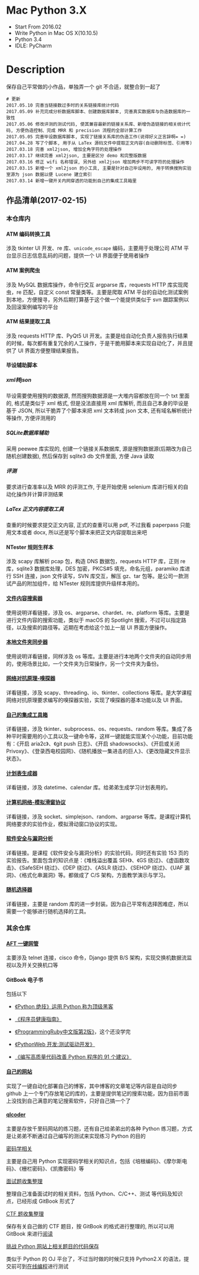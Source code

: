 # Mac Python 3.X
* Start From 2016.02
* Write Python in Mac OS X(10.10.5)
* Python 3.4
* IDLE: PyCharm

# Description
保存自己平常做的小作品，单独弄一个 git 不合适，就整合到一起了

```shell
# 更新
2017.05.10 完善当链接数过多时的关系链接库统计代码
2017.05.09 补充完成分析数据库脚本、创建数据库脚本, 完善真实数据库与伪造数据库的一致性
2017.05.06 修改评测的测试代码, 使其兼容最新的链接关系库、新增伪造链接的相关统计代码, 方便伪造控制、完成 MRR 和 precision 流程的全部计算工作
2017.05.05 完善毕设数据库脚本, 实现了链接关系库的伪造工作(说得好义正言辞啊= =)
2017.04.28 写了个脚本, 用于从 LaTex 源码文件中提取正文内容(自动删除标签、引用等)
2017.03.18 完善 xml2json, 增加全角字符的处理操作
2017.03.17 继续完善 xml2json, 主要是区分 demo 和完整版数据
2017.03.16 修正 wifi 名称错误, 另外给 xml2json 增加两步不可读字符的处理操作
2017.03.15 新增一个 xml2json 的小工具, 主要是针对自己毕设用的, 用于转换搜狗实验室源为 json 数据以便 Lucene 建立索引
2017.03.14 新增一键开关内网穿透的功能到自己的集成工具箱里
```

## 作品清单(2017-02-15)

### 本仓库内

####  ATM 编码转换工具

涉及 tkinter UI 开发、re 库、`unicode_escape` 编码，主要用于处理公司 ATM 平台显示日志信息乱码的问题，提供一个 UI 界面便于使用者操作

####  ATM 案例爬虫

涉及 MySQL 数据库操作，命令行交互 argparse 库，requests HTTP 库实现爬虫，re 匹配，自定义 const 常量类等。主要是爬取 ATM 平台的自动化测试案例到本地，方便搜寻，另外后期打算基于这个做一个能提供类似于 svn 跟踪案例以及回滚案例编写的平台

#### ATM 结果提取工具

涉及 requests HTTP 库、PyQt5 UI 开发。主要是给自动化负责人报告执行结果的时候，每次都有重复冗余的人工操作，于是干脆用脚本来实现自动化了，并且提供了 UI 界面方便整理结果报告。

#### 毕设辅助脚本

##### xml转json

毕设需要使用搜狗的数据源, 然而搜狗数据源是一大堆内容都放在同一个 txt 里面的, 格式是类似于 xml 格式, 但是没法直接用 xml 库解析, 而且自己本身的毕设是基于 JSON, 所以干脆弄了个脚本来把 xml 文本转成 json 文本, 还有域名解析统计等操作, 方便评测用的

##### SQLite数据库辅助

采用 peewee 库实现的, 创建一个链接关系数据库, 源是搜狗数据源(后期改为自己随机创建数据), 然后保存到 sqlite3 db 文件里面, 方便 Java 读取

##### 评测

要求进行查准率以及 MRR 的评测工作, 于是开始使用 selenium 库进行相关的自动化操作并计算评测结果

##### LaTex 正文内容提取工具

查重的时候要求提交正文内容, 正式的查重可以用 pdf, 不过我看 paperpass 只能用文本或者 docx, 所以还是写个脚本来把正文内容提取出来吧

#### NTester 规则生样本

涉及 scapy 库解析 pcap 包，构造 DNS 数据包，requests HTTP 库，正则 re 库，sqlite3 数据库处理，DES 加密，PKCS#5 填充，命名元组，paramiko 库进行 SSH 连接，json 文件读写，SVN 库交互，解压 gz、tar 包等。是公司一款测试产品的附加组件，给 NTester 规则库提供升级样本用的。

#### [文件内容搜索器](https://github.com/L1nwatch/Mac-Python-3.X/blob/master/%E6%96%87%E4%BB%B6%E5%86%85%E5%AE%B9%E6%90%9C%E7%B4%A2%E5%99%A8/readme.md)

使用说明详看链接，涉及 os、argparse、chardet、re、platform 等库。主要是进行文件内容的搜索功能，类似于 macOS 的 Spotlight 搜索，不过可以指定路径，以及搜索的路径等。近期在考虑给这个加上一层 UI 界面方便操作。

#### [本地文件夹同步器](https://github.com/L1nwatch/Mac-Python-3.X/blob/master/%E6%9C%AC%E5%9C%B0%E6%96%87%E4%BB%B6%E5%A4%B9%E5%90%8C%E6%AD%A5%E5%99%A8/README.md)

使用说明详看链接，同样涉及 os 等库。主要是进行本地两个文件夹的自动同步用的，使用场景比如，一个文件夹为日常操作，另一个文件夹为备份。

#### [网络对抗原理-嗅探器](https://github.com/L1nwatch/Mac-Python-3.X/blob/master/%E7%BD%91%E7%BB%9C%E5%AF%B9%E6%8A%97%E5%8E%9F%E7%90%86/readme.md)

详看链接，涉及 scapy、threading、io、tkinter、collections 等库。是大学课程网络对抗原理要求编写的嗅探器实验，实现了嗅探器的基本功能以及 UI 界面。

#### [自己的集成工具箱](https://github.com/L1nwatch/Mac-Python-3.X/blob/master/%E8%87%AA%E5%B7%B1%E7%9A%84%E9%9B%86%E6%88%90%E5%B7%A5%E5%85%B7%E7%AE%B1/readme.md)

详看链接，涉及 tkinter、subprocess、os、requests、random 等库。集成了各种平时需要用的小工具以及一键命令等，这样一键就能实现某个小功能，目前功能有：《开启 aria2c》、《git push 日志》、《开启 shadowsocks》、《开启或关闭 Privoxy》、《登录西电校园网》、《随机播放一集进击的巨人》、《更改隐藏文件显示状态》。

#### [计划表生成器](https://github.com/L1nwatch/Mac-Python-3.X/blob/master/%E8%AE%A1%E5%88%92%E8%A1%A8%E7%94%9F%E6%88%90%E5%99%A8/readme.md)

详看链接，涉及 datetime、calendar 库。给弟弟生成学习计划表用的。

#### [计算机网络-模拟滑窗协议](https://github.com/L1nwatch/Mac-Python-3.X/blob/master/%E8%AE%A1%E7%AE%97%E6%9C%BA%E7%BD%91%E7%BB%9C/readme.md)

详看链接，涉及 socket、simplejson、random、argparse 等库。是课程计算机网络要求的实验作业，模拟滑动窗口协议的实现。

#### [软件安全与漏洞分析](https://github.com/L1nwatch/Mac-Python-3.X/blob/master/%E8%BD%AF%E4%BB%B6%E5%AE%89%E5%85%A8%E4%B8%8E%E6%BC%8F%E6%B4%9E%E5%88%86%E6%9E%90/readme.md)

详看链接。是课程《软件安全与漏洞分析》的实验代码，同时还有实验 153 页的实验报告。里面包含的知识点是：《堆栈溢出覆盖 SEH》、《GS 绕过》、《虚函数攻击》、《SafeSEH 绕过》、《DEP 绕过》、《ASLR 绕过》、《SEHOP 绕过》、《UAF 漏洞》、《格式化串漏洞》等。都做成了 C/S 架构，方面教学演示与学习。

#### [随机选择器](https://github.com/L1nwatch/Mac-Python-3.X/blob/master/%E9%9A%8F%E6%9C%BA%E9%80%89%E6%8B%A9%E5%99%A8/readme.md)

详看链接，主要是 random 库的进一步封装。因为自己平常有选择困难症，所以需要一个能够进行随机选择的工具。

### 其余仓库

#### [AFT 一键网管](https://github.com/L1nwatch/sangfor_tools_hub)

主要涉及 telnet 连接，cisco 命令，Django 提供 B/S 架构，实现交换机数据流监视以及开关交换机口等

#### GitBook 电子书

包括以下

*   [《Python 绝技》运用 Python 称为顶级黑客](https://github.com/L1nwatch/violent-python)


*   [《程序员健康指南》](https://github.com/L1nwatch/it_people_healthy)
*   [《ProgrammingRuby中文版第2版》](https://github.com/L1nwatch/Programming_Ruby_zhCN_gitbook)，这个还没学完
*   [《PythonWeb 开发:测试驱动开发》](https://github.com/L1nwatch/PythonWeb)
*   [《编写高质量代码改善 Python 程序的 91 个建议》](https://github.com/L1nwatch/writing_solid_python_code_gitbook)

#### [自己的网站](https://github.com/L1nwatch/my_blog_source)

实现了一键自动化部署自己的博客，其中博客的文章笔记等内容是自动同步 github 上一个专门存放笔记的库的，主要是提供笔记的搜索功能，因为目前市面上没找到自己满意的笔记搜索软件，只好自己搞一个了

#### [qlcoder](https://github.com/L1nwatch/qlcoder)

主要是存放千里码网站的练习题，还有自己给弟弟出的各种 Python 练习题，方式是让弟弟不断通过自己编写的测试来实现练习 Python 的目的

[密码学相关](https://github.com/L1nwatch/about-cryptography)

主要是自己用 Python 实现密码学相关的知识点，包括《培根编码》、《摩尔斯电码》、《栅栏密码》、《凯撒密码》等

[面试题收集整理](https://github.com/L1nwatch/interview_collect)

整理自己准备面试时的相关资料，包括 Python、C/C++、测试 等代码及知识点，已经形成 GitBook 形式了

[CTF 题收集整理](https://github.com/L1nwatch/CTF)

保存有关自己做的 CTF 题目，按 GitBook 的格式进行整理的, 所以可以用 GitBook 来进行[阅读](https://l1nwatch.gitbooks.io/ctf/content/)

[挑战 Python 网站上相关题目的代码保存](https://github.com/L1nwatch/challenge-Python)

类似于 Python 的 OJ 平台了，不过当时做的时候只支持 Python2.X 的语法，提交前可到[在线编程](http://www.pythontip.com/coding/run)进行测试